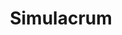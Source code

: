 ---
title: "Simulacrum"
permalink: /spells/simulacrum/
tags:
  - Spell
available_for:
  - Wizard
level: "7th Level"
school: "Illusion"
range: "Touch"
comp:
  - V
  - S
  - M
material: "snow or ice in quantities sufficient to made a life-size copy of the duplicated creature; some hair, fingernail clippings, or other piece of that creature's body placed inside the snow or ice; and powdered ruby worth 1,500 gp, sprinkled over the duplicate and consumed by the spell."
duration: "Until dispelled"
cast_time: "12 Hours"
description: |
  You shape an illusory duplicate of one beast or humanoid that is within range for the entire casting time of the spell. The duplicate is a creature, partially real and formed from ice or snow, and it can take actions and otherwise be affected as a normal creature. It appears to be the same as the original, but it has half the creature's hit point maximum and is formed without any equipment. Otherwise, the illusion uses all the statistics of the creature it duplicates.

  The simulacrum is friendly to you and creatures you designate. It obeys your spoken commands, moving and acting in accordance with your wishes and acting on your turn in combat. The simulacrum lacks the ability to learn or become more powerful, so it never increases its level or other abilities, nor can it regain expended spell slots.

  If the simulacrum is damaged, you can repair it in an alchemical laboratory, using rare herbs and minerals worth 100 gp per hit point it regains. The simulacrum lasts until it drops to 0 hit points, at which point it reverts to snow and melts instantly.

  If you cast this spell again, any currently active duplicates you created with this spell are instantly destroyed.
excerpt: "You shape an illusory duplicate of one beast or humanoid that is within range for the entire casting time of the spell."
source: "Basic Rules"
---